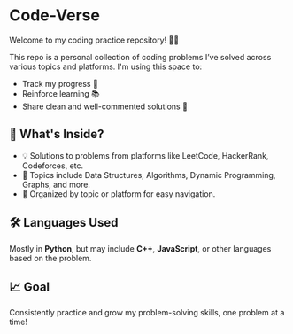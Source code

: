 # Code-Verse

Welcome to my coding practice repository! 👨‍💻

This repo is a personal collection of coding problems I’ve solved across various topics and platforms. I'm using this space to:

- Track my progress 🧠  
- Reinforce learning 📚  
- Share clean and well-commented solutions 🧾  

## 📌 What's Inside?

- 💡 Solutions to problems from platforms like LeetCode, HackerRank, Codeforces, etc.  
- 🧩 Topics include Data Structures, Algorithms, Dynamic Programming, Graphs, and more.  
- 📂 Organized by topic or platform for easy navigation.  

## 🛠️ Languages Used

Mostly in **Python**, but may include **C++**, **JavaScript**, or other languages based on the problem.

## 📈 Goal

Consistently practice and grow my problem-solving skills, one problem at a time!
